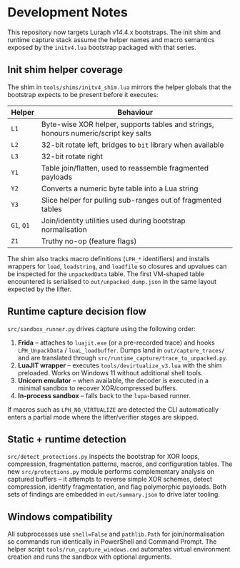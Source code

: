 # Development Notes

This repository now targets Luraph v14.4.x bootstraps.  The init shim and
runtime capture stack assume the helper names and macro semantics exposed by the
`initv4.lua` bootstrap packaged with that series.

## Init shim helper coverage

The shim in `tools/shims/initv4_shim.lua` mirrors the helper globals that the
bootstrap expects to be present before it executes:

| Helper | Behaviour |
| --- | --- |
| `L1` | Byte-wise XOR helper, supports tables and strings, honours numeric/script key salts |
| `L2` | 32-bit rotate left, bridges to `bit` library when available |
| `L3` | 32-bit rotate right |
| `Y1` | Table join/flatten, used to reassemble fragmented payloads |
| `Y2` | Converts a numeric byte table into a Lua string |
| `Y3` | Slice helper for pulling sub-ranges out of fragmented tables |
| `G1`, `Q1` | Join/identity utilities used during bootstrap normalisation |
| `Z1` | Truthy no-op (feature flags) |

The shim also tracks macro definitions (`LPH_*` identifiers) and installs
wrappers for `load`, `loadstring`, and `loadfile` so closures and upvalues can be
inspected for the `unpackedData` table.  The first VM-shaped table encountered is
serialised to `out/unpacked_dump.json` in the same layout expected by the lifter.

## Runtime capture decision flow

`src/sandbox_runner.py` drives capture using the following order:

1. **Frida** – attaches to `luajit.exe` (or a pre-recorded trace) and hooks
   `LPH_UnpackData` / `luaL_loadbuffer`.  Dumps land in `out/capture_traces/` and
   are translated through `src/runtime_capture/trace_to_unpacked.py`.
2. **LuaJIT wrapper** – executes `tools/devirtualize_v3.lua` with the shim
   preloaded.  Works on Windows 11 without additional shell tools.
3. **Unicorn emulator** – when available, the decoder is executed in a minimal
   sandbox to recover XOR/compressed buffers.
4. **In-process sandbox** – falls back to the `lupa`-based runner.

If macros such as `LPH_NO_VIRTUALIZE` are detected the CLI automatically enters a
partial mode where the lifter/verifier stages are skipped.

## Static + runtime detection

`src/detect_protections.py` inspects the bootstrap for XOR loops, compression,
fragmentation patterns, macros, and configuration tables.  The new
`src/protections.py` module performs complementary analysis on captured buffers –
it attempts to reverse simple XOR schemes, detect compression, identify
fragmentation, and flag polymorphic payloads.  Both sets of findings are embedded
in `out/summary.json` to drive later tooling.

## Windows compatibility

All subprocesses use `shell=False` and `pathlib.Path` for join/normalisation so
commands run identically in PowerShell and Command Prompt.  The helper script
`tools/run_capture_windows.cmd` automates virtual environment creation and runs
the sandbox with optional arguments.
